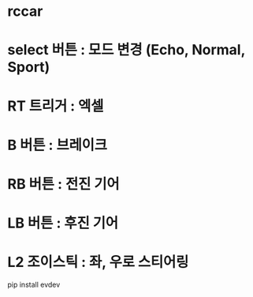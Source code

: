 # rccar

# select 버튼 : 모드 변경 (Echo, Normal, Sport)
# RT 트리거 : 엑셀
# B 버튼 : 브레이크
# RB 버튼 : 전진 기어
# LB 버튼 : 후진 기어
# L2 조이스틱 : 좌, 우로 스티어링


pip install evdev
